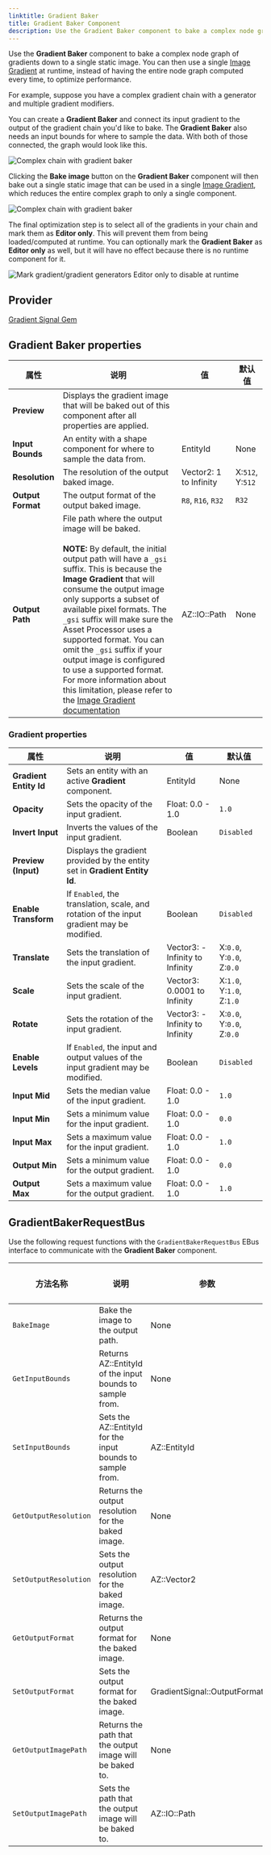 ```yaml
---
linktitle: Gradient Baker
title: Gradient Baker Component
description: Use the Gradient Baker component to bake a complex node graph of gradients down to a single static image in Open 3D Engine (O3DE).
---
```


Use the **Gradient Baker** component to bake a complex node graph of gradients down to a single static image. You can then use a single [Image Gradient](/docs/user-guide/components/reference/gradients/image-gradient/) at runtime, instead of having the entire node graph computed every time, to optimize performance.

For example, suppose you have a complex gradient chain with a generator and multiple gradient modifiers.

You can create a **Gradient Baker** and connect its input gradient to the output of the gradient chain you'd like to bake. The **Gradient Baker** also needs an input bounds for where to sample the data. With both of those connected, the graph would look like this.

![Complex chain with gradient baker](/images/user-guide/components/reference/gradients/gradient-baker-chain-with-baker.png)

Clicking the **Bake image** button on the **Gradient Baker** component will then bake out a single static image that can be used in a single [Image Gradient](/docs/user-guide/components/reference/gradients/image-gradient/), which reduces the entire complex graph to only a single component.

![Complex chain with gradient baker](/images/user-guide/components/reference/gradients/gradient-baker-single-image-gradient.png)

The final optimization step is to select all of the gradients in your chain and mark them as **Editor only**. This will prevent them from being loaded/computed at runtime. You can optionally mark the **Gradient Baker** as **Editor only** as well, but it will have no effect because there is no runtime component for it.

![Mark gradient/gradient generators Editor only to disable at runtime](/images/user-guide/components/reference/gradients/gradient-baker-editor-only.png)

## Provider

[Gradient Signal Gem](/docs/user-guide/gems/reference/utility/gradient-signal)

## Gradient Baker properties

| 属性 | 说明 | 值 | 默认值 |
|-|-|-|-|
| **Preview** | Displays the gradient image that will be baked out of this component after all properties are applied. | | |
| **Input Bounds** | An entity with a shape component for where to sample the data from. | EntityId | None |
| **Resolution** | The resolution of the output baked image. | Vector2: 1 to Infinity | X:`512`, Y:`512` |
| **Output Format** | The output format of the output baked image. | `R8`, `R16`, `R32` | `R32` |
| **Output Path** | File path where the output image will be baked.<br><br>**NOTE:** By default, the initial output path will have a `_gsi` suffix. This is because the **Image Gradient** that will consume the output image only supports a subset of available pixel formats. The `_gsi` suffix will make sure the Asset Processor uses a supported format. You can omit the `_gsi` suffix if your output image is configured to use a supported format. For more information about this limitation, please refer to the [Image Gradient documentation](/docs/user-guide/components/reference/gradients/image-gradient/#image-gradient-properties) | AZ::IO::Path | None |

### Gradient properties

| 属性 | 说明 | 值 | 默认值 |
|-|-|-|-|
| **Gradient Entity Id** | Sets an entity with an active **Gradient** component. | EntityId | None |
| **Opacity** | Sets the opacity of the input gradient. | Float: 0.0 - 1.0 | `1.0` |
| **Invert Input** | Inverts the values of the input gradient. | Boolean | `Disabled` |
| **Preview (Input)** | Displays the gradient provided by the entity set in **Gradient Entity Id**. |  |  |
| **Enable Transform** | If `Enabled`, the translation, scale, and rotation of the input gradient may be modified. | Boolean | `Disabled` |
| **Translate** | Sets the translation of the input gradient. | Vector3: -Infinity to Infinity | X:`0.0`, Y:`0.0`, Z:`0.0` |
| **Scale** | Sets the scale of the input gradient. | Vector3: 0.0001 to Infinity | X:`1.0`, Y:`1.0`, Z:`1.0` |
| **Rotate** | Sets the rotation of the input gradient. | Vector3: -Infinity to Infinity | X:`0.0`, Y:`0.0`, Z:`0.0` |
| **Enable Levels** | If `Enabled`, the input and output values of the input gradient may be modified. | Boolean | `Disabled` |
| **Input Mid** | Sets the median value of the input gradient. | Float: 0.0 - 1.0 | `1.0` |
| **Input Min** | Sets a minimum value for the input gradient. | Float: 0.0 - 1.0 | `0.0` |
| **Input Max** | Sets a maximum value for the input gradient. | Float: 0.0 - 1.0 | `1.0` |
| **Output Min** | Sets a minimum value for the output gradient. | Float: 0.0 - 1.0 | `0.0` |
| **Output Max** | Sets a maximum value for the output gradient. | Float: 0.0 - 1.0 | `1.0` |

## GradientBakerRequestBus

Use the following request functions with the `GradientBakerRequestBus` EBus interface to communicate with the **Gradient Baker** component.

| 方法名称 | 说明 | 参数 | 返回值 | 脚本化 |
|-|-|-|-|-|
| `BakeImage` | Bake the image to the output path. | None | None | Yes |
| `GetInputBounds` | Returns AZ::EntityId of the input bounds to sample from. | None | AZ::EntityId | Yes |
| `SetInputBounds` | Sets the AZ::EntityId for the input bounds to sample from. | AZ::EntityId | None | Yes |
| `GetOutputResolution` | Returns the output resolution for the baked image. | None | AZ::Vector2 | Yes |
| `SetOutputResolution` | Sets the output resolution for the baked image. | AZ::Vector2 | None | Yes |
| `GetOutputFormat` | Returns the output format for the baked image. | None | GradientSignal::OutputFormat | Yes |
| `SetOutputFormat` | Sets the output format for the baked image. | GradientSignal::OutputFormat | None | Yes |
| `GetOutputImagePath` | Returns the path that the output image will be baked to. | None | AZ::IO::Path | Yes |
| `SetOutputImagePath` | Sets the path that the output image will be baked to. | AZ::IO::Path | None | Yes |
